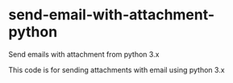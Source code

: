 # send-email-with-attachment-python
Send emails with attachment from python 3.x

This code is for sending attachments with email using python 3.x
